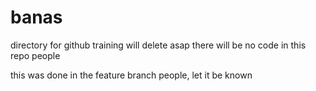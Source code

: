 # banas
directory for github training will delete asap
there will be no code in this repo people

this was done in the feature branch people, let it be known

